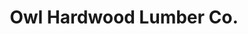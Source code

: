 ---
title: "Owl Hardwood Lumber Co."
url: /des-plaines/owl-hardwood-lumber-co/
shop: doityourself
---